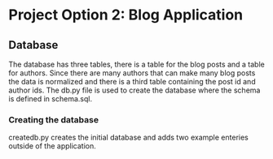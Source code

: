 <h1><strong>Project Option 2: Blog Application </strong></h1>

<h2>Database</h2> The database has three tables, there is a table for the blog posts and a table for authors. 
Since there are many authors that can make many blog posts the data is normalized and there is a third table containing the post id and author ids.
The db.py file is used to create the database where the schema is defined in schema.sql.

<h3>Creating the database</h3>
createdb.py creates the initial database and adds two example enteries outside of the application.
  